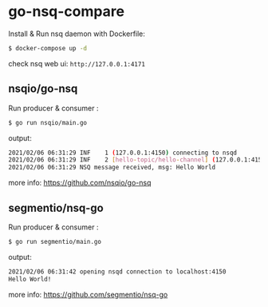 # go-nsq-compare

Install & Run nsq daemon with Dockerfile:
```bash
$ docker-compose up -d
```

check nsq web ui: `http://127.0.0.1:4171`

## nsqio/go-nsq

Run producer & consumer :
```sh
$ go run nsqio/main.go
```
output:
```sh
2021/02/06 06:31:29 INF    1 (127.0.0.1:4150) connecting to nsqd
2021/02/06 06:31:29 INF    2 [hello-topic/hello-channel] (127.0.0.1:4150) connecting to nsqd
2021/02/06 06:31:29 NSQ message received, msg: Hello World
```
more info: https://github.com/nsqio/go-nsq

## segmentio/nsq-go

Run producer & consumer :
```sh
$ go run segmentio/main.go
```
output:
```sh
2021/02/06 06:31:42 opening nsqd connection to localhost:4150
Hello World!
```
more info: https://github.com/segmentio/nsq-go